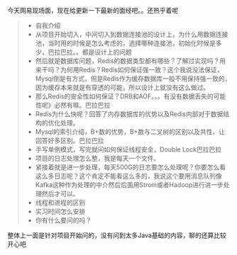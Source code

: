 今天网易现场面，现在给更新一下最新的面经吧。。还热乎着呢

> - 自我介绍
> - 从项目开始切入，中间切入到数据连接池的设计上，为什么用数据连接池，当时用的时候是怎么考虑的，选择哪种连接池，初始化时候是多少，巴拉巴拉。。都是设计上的问题
> - 然后就是数据库问题，Redis的数据类型都有哪些？了解过实现吗？用来干吗？为何用Redis？Redis如何保证强一致？这个我说没法保证，Mysql倒是有方式，但是Redis作为缓存数据库一般不用保持强一致的，因为缓存本来就是有穿透的可能，所以设计上就没有这么做过。
> - 那么Redis的安全性如何保证？DRB和AOF。。。有没有数据丢失的可能性呢》必然有嘛。巴拉巴拉
> - Redis为什么快呢？回答了内存数据库的优势以及Redis内部对于数据结构的优化处理。
> - Mysql的索引介绍，B+数的优势，B+数与二叉树的区别以及共性，让回答好多区别。巴拉巴拉
> - 手写单例模式，写完就问如何保证线程安全，Double Lock巴拉巴拉
> - 项目的日志处理怎么整，我是每天一个文件。
> - 紧接着就是进一步处理，每天500G的日志要怎么处理呢？你要怎么看这么多日志呢？这个肯定不能看这么多的，我说这个要用消息队列像Kafka这种作为处理的中介然后后面用Strom或者Hadoop进行进一步处理然后才可以。
> - 线程和进程的区别
> - 实习时间怎么安排
> - 你有什么要问的吗？


整体上一面是针对项目开始问的，没有问到太多Java基础的内容，聊的还算比较开心吧
